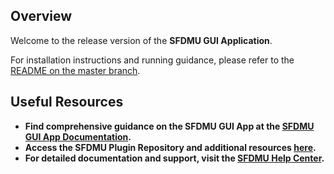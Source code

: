 ## Overview

Welcome to the release version of the **SFDMU GUI Application**.

For installation instructions and running guidance, please refer to the [README on the master branch](https://github.com/forcedotcom/SFDX-Data-Move-Utility-Desktop-App?tab=readme-ov-file).

## Useful Resources

- **Find comprehensive guidance on the SFDMU GUI App at the [SFDMU GUI App Documentation](https://help.sfdmu.com/sfdmu-gui-app).**
- **Access the SFDMU Plugin Repository and additional resources [here](https://github.com/forcedotcom/SFDX-Data-Move-Utility).**
- **For detailed documentation and support, visit the [SFDMU Help Center](https://help.sfdmu.com/).**
